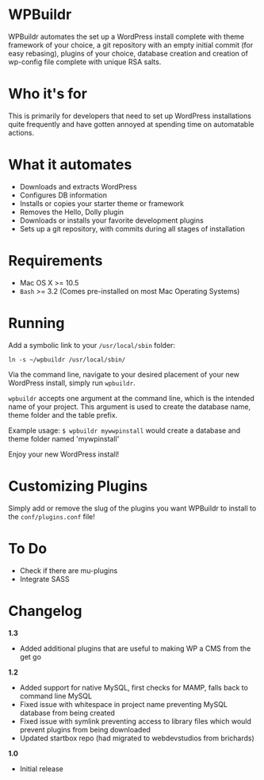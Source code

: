 WPBuildr
=================

WPBuildr automates the set up a WordPress install complete with theme framework of your choice, a git repository with an empty initial commit (for easy rebasing), plugins of your choice, database creation and creation of wp-config file complete with unique RSA salts.

Who it's for
============

This is primarily for developers that need to set up WordPress installations quite frequently and have gotten annoyed at spending time on automatable actions.


What it automates
============

* Downloads and extracts WordPress
* Configures DB information
* Installs or copies your starter theme or framework
* Removes the Hello, Dolly plugin
* Downloads or installs your favorite development plugins
* Sets up a git repository, with commits during all stages of installation


Requirements
===========

* Mac OS X >= 10.5
* `Bash` >= 3.2 (Comes pre-installed on most Mac Operating Systems)

Running
=======

Add a symbolic link to your `/usr/local/sbin` folder:

```
ln -s ~/wpbuildr /usr/local/sbin/
```

Via the command line, navigate to your desired placement of your new WordPress install, simply run `wpbuildr`. 

`wpbuildr` accepts one argument at the command line, which is the intended name of your project. This argument is used to create the database name, theme folder and the table prefix.

Example usage: `$ wpbuildr mywwpinstall` would create a database and theme folder named 'mywpinstall'

Enjoy your new WordPress install!

Customizing Plugins
===================

Simply add or remove the slug of the plugins you want WPBuildr to install to the `conf/plugins.conf` file!

To Do
=====

- Check if there are mu-plugins
- Integrate SASS

Changelog
=========

**1.3**
* Added additional plugins that are useful to making WP a CMS from the get go

**1.2**
* Added support for native MySQL, first checks for MAMP, falls back to command line MySQL
* Fixed issue with whitespace in project name preventing MySQL database from being created
* Fixed issue with symlink preventing access to library files which would prevent plugins from being downloaded
* Updated startbox repo (had migrated to webdevstudios from brichards)

**1.0**
* Initial release
